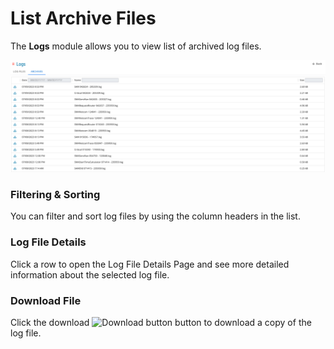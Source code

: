 # List Archive Files

The **Logs** module allows you to view list of archived log files.

![A screen showing list of log files](../../../../../Resources/Images/SM/Library/Logs/Logs-List-Archive-Files.png "List of Archived Log Files")

### Filtering & Sorting

You can filter and sort log files by using the column headers in the list.

### Log File Details

Click a row to open the Log File Details Page and see more detailed information about the selected log file.

### Download File

Click the download ![Download button](../../../../../Resources/Images/SM/Library/Logs/Download-Button.png "Download") button to download a copy of the log file.
